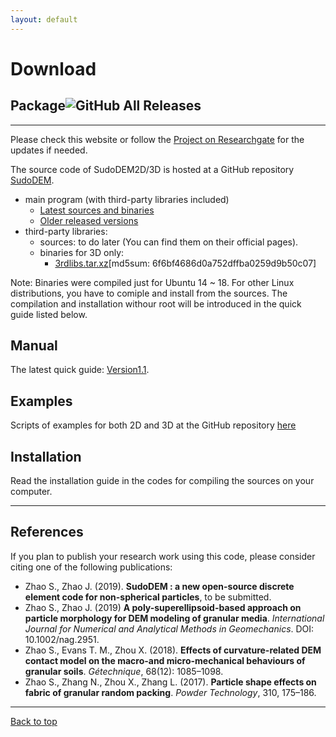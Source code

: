 ```yaml
---
layout: default
---
```


# Download

## Package![GitHub All Releases](https://img.shields.io/github/downloads/SudoDEM/SudoDEM/total?label=Binary%20downloads&style=social)
* * *
Please check this website or follow the [Project on Researchgate](https://www.researchgate.net/project/SudoDEM-a-discrete-element-code-for-non-spherical-particles) for the updates if needed.

The source code of SudoDEM2D/3D is hosted at a GitHub repository [SudoDEM](https://github.com/SudoDEM/SudoDEM).
- main program (with third-party libraries included) 
  - [Latest sources and binaries](https://github.com/SudoDEM/SudoDEM/releases/tag/v1.3.6)
  - [Older released versions](https://github.com/SudoDEM/SudoDEM/releases)
- third-party libraries:
   - sources: to do later (You can find them on their official pages).
   - binaries for 3D only:
     - [3rdlibs.tar.xz](https://zenodo.org/record/2683766#.XNQh7-EzY5k)[md5sum: 6f6bf4686d0a752dffba0259d9b50c07]

Note: Binaries were compiled just for Ubuntu 14 ~ 18. For other Linux distributions, you have to comiple and install from the sources. The compilation and installation withour root will be introduced in the quick guide listed below.
## Manual

The latest quick guide: [Version1.1](https://www.researchgate.net/publication/335392133_A_Quick_Guide_for_SudoDEM_A_Discrete_Element_Code_for_Non-spherical_Particles).

## Examples

Scripts of examples for both 2D and 3D at the GitHub repository [here](https://github.com/SwaySZ/ExamplesSudoDEM)

## Installation
Read the installation guide in the codes for compiling the sources on your computer.
* * *

## References
If you plan to publish your research work using this code, please consider citing one of the following publications:
- Zhao S., Zhao J. (2019). **SudoDEM : a new open-source discrete element code for non-spherical particles**, to be submitted.
- Zhao S., Zhao J. (2019) **A poly-superellipsoid-based approach on particle morphology for DEM modeling of granular media**. _International Journal for Numerical and Analytical Methods in Geomechanics_. DOI: 10.1002/nag.2951.
- Zhao S., Evans T. M., Zhou X. (2018). **Effects of curvature-related DEM contact model on the macro-and micro-mechanical behaviours of granular soils**. _Gétechnique_, 68(12): 1085–1098.
- Zhao S., Zhang N., Zhou X., Zhang L. (2017). **Particle shape effects on fabric of granular random packing**. _Powder Technology_, 310, 175–186.

* * *

[Back to top](#top)
